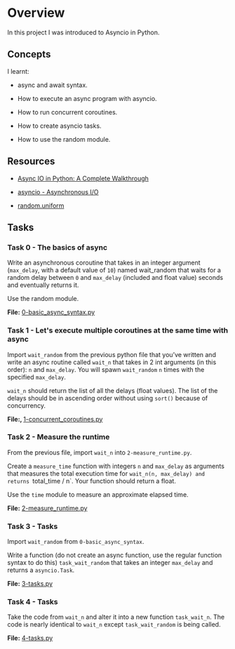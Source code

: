 <h1> Overview </h1>
In this project I was introduced to Asyncio in Python.

<h2> Concepts </h2>

I learnt:

- async and await syntax.

- How to execute an async program with asyncio.

- How to run concurrent coroutines.

- How to create asyncio tasks.

- How to use the random module.

<h2> Resources </h2>

- [Async IO in Python: A Complete Walkthrough](https://realpython.com/async-io-python/)

- [asyncio - Asynchronous I/O](https://docs.python.org/3/library/asyncio.html)

- [random.uniform](https://docs.python.org/3/library/random.html#random.uniform)

<h2> Tasks </h2>

<h3>Task 0 - The basics of async</h3>

Write an asynchronous coroutine that takes in an integer argument (`max_delay`, with a default value of `10`) named wait_random that waits for a random delay between `0` and `max_delay` (included and float value) seconds and eventually returns it.

Use the random module.

<b>File:</b> [0-basic_async_syntax.py](https://github.com/m-aishah/alx-backend-python/blob/master/0x01-python_async_function/0-basic_async_syntax.py)

<h3>Task 1 - Let's execute multiple coroutines at the same time with async</h3>

Import `wait_random` from the previous python file that you’ve written and write an async routine called `wait_n` that takes in 2 int arguments (in this order): `n` and `max_delay`. You will spawn `wait_random` `n` times with the specified `max_delay`.

`wait_n` should return the list of all the delays (float values). The list of the delays should be in ascending order without using `sort()` because of concurrency.

<b>File:,
</b> [1-concurrent_coroutines.py](https://github.com/m-aishah/alx-backend-python/blob/master/0x01-python_async_function/1-concurrent_coroutines.py)

<h3>Task 2 - Measure the runtime</h3>

From the previous file, import `wait_n` into `2-measure_runtime.py`.

Create a `measure_time` function with integers `n` and `max_delay` as arguments that measures the total execution time for `wait_n(n, max_delay) and returns `total_time / n`. Your function should return a float.

Use the `time` module to measure an approximate elapsed time.

<b>File:</b> [2-measure_runtime.py](https://github.com/m-aishah/alx-backend-python/blob/master/0x01-python_async_function/2-measure_runtime.py)

<h3>Task 3 - Tasks</h3>

Import `wait_random` from `0-basic_async_syntax`.

Write a function (do not create an async function, use the regular function syntax to do this) `task_wait_random` that takes an integer `max_delay` and returns a `asyncio.Task`.

<b>File:</b> [3-tasks.py](https://github.com/m-aishah/alx-backend-python/blob/master/0x01-python_async_function/3-tasks.py)

<h3>Task 4 - Tasks</h3>

Take the code from `wait_n` and alter it into a new function `task_wait_n`. The code is nearly identical to `wait_n` except `task_wait_random` is being called.

<b>File:</b> [4-tasks.py](https://github.com/m-aishah/alx-backend-python/blob/master/0x01-python_async_function/4-tasks.py)

